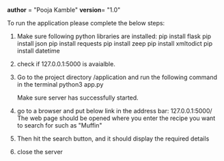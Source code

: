 __author__ = "Pooja Kamble"
__version__= "1.0"

To run the application please complete the below steps:

1. Make sure following python libraries are installed:
		pip install flask
		pip install json
		pip install requests
		pip install zeep
		pip install xmltodict
		pip install datetime

2. check if 127.0.0.1:5000 is avaialble.

3. Go to the project directory /application and run the following command in the terminal
	 python3 app.py

	Make sure server has successfully started.

4. go to a browser and put below link in the address bar:
	127.0.0.1:5000/
	The web page should be opened where you enter the recipe you want to search for such as "Muffin"

5. Then hit the search button, and it should display the required details

6. close the server
